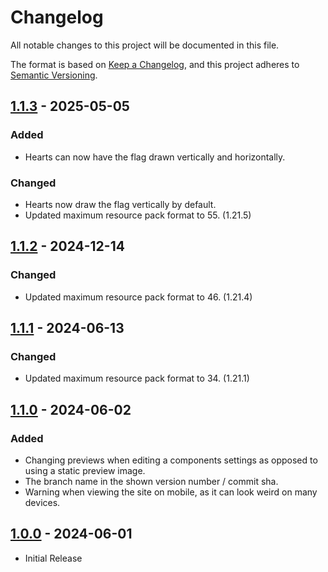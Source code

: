 # Changelog
All notable changes to this project will be documented in this file.

The format is based on [Keep a Changelog](https://keepachangelog.com/en/1.1.0/),
and this project adheres to [Semantic Versioning](https://semver.org/spec/v2.0.0.html).


## [1.1.3] - 2025-05-05

### Added
- Hearts can now have the flag drawn vertically and horizontally.

### Changed
- Hearts now draw the flag vertically by default.
- Updated maximum resource pack format to 55. (1.21.5)


## [1.1.2] - 2024-12-14

### Changed
- Updated maximum resource pack format to 46. (1.21.4)


## [1.1.1] - 2024-06-13

### Changed
- Updated maximum resource pack format to 34. (1.21.1)


## [1.1.0] - 2024-06-02

### Added
- Changing previews when editing a components settings as opposed to using a static preview image.
- The branch name in the shown version number / commit sha.
- Warning when viewing the site on mobile, as it can look weird on many devices.


## [1.0.0] - 2024-06-01
- Initial Release


[1.1.3]: https://github.com/ImCodist/minecraft-pride-pack-generator/compare/1.1.2...1.1.3
[1.1.2]: https://github.com/ImCodist/minecraft-pride-pack-generator/compare/1.1.1...1.1.2
[1.1.1]: https://github.com/ImCodist/minecraft-pride-pack-generator/compare/1.1.0...1.1.1
[1.1.0]: https://github.com/ImCodist/minecraft-pride-pack-generator/compare/1.0.0...1.1.0
[1.0.0]: https://github.com/ImCodist/minecraft-pride-pack-generator/releases/tag/1.0.0